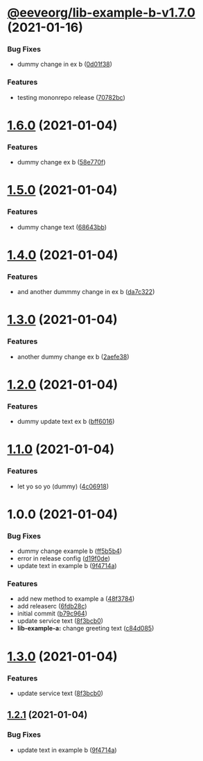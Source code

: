 # [@eeveorg/lib-example-b-v1.7.0](https://github.com/edgarmueller/nestjs-monorepo-playground/compare/lib-example-b-v1.6.0...lib-example-b-v1.7.0) (2021-01-16)


### Bug Fixes

* dummy change in ex b ([0d01f38](https://github.com/edgarmueller/nestjs-monorepo-playground/commit/0d01f3850a4763b52f61a94f6a392db0732f6fe8))


### Features

* testing mononrepo release ([70782bc](https://github.com/edgarmueller/nestjs-monorepo-playground/commit/70782bcc12d96cb96b119ed6cdfe2b5a1f20cfb2))

# [1.6.0](https://github.com/edgarmueller/nestjs-monorepo-playground/compare/lib-example-b-v1.5.0...lib-example-b-v1.6.0) (2021-01-04)


### Features

* dummy change ex b ([58e770f](https://github.com/edgarmueller/nestjs-monorepo-playground/commit/58e770f416d7e03aae541bf98f502a7c249ca7d6))

# [1.5.0](https://github.com/edgarmueller/nestjs-monorepo-playground/compare/lib-example-b-v1.4.0...lib-example-b-v1.5.0) (2021-01-04)


### Features

* dummy change text ([68643bb](https://github.com/edgarmueller/nestjs-monorepo-playground/commit/68643bb11eb0ff8ea12358c08c3552db13a5fcb2))

# [1.4.0](https://github.com/edgarmueller/nestjs-monorepo-playground/compare/lib-example-b-v1.3.0...lib-example-b-v1.4.0) (2021-01-04)


### Features

* and another dummmy change in ex b ([da7c322](https://github.com/edgarmueller/nestjs-monorepo-playground/commit/da7c322e214128ff44a66feafce16317fe4da8f0))

# [1.3.0](https://github.com/edgarmueller/nestjs-monorepo-playground/compare/lib-example-b-v1.2.0...lib-example-b-v1.3.0) (2021-01-04)


### Features

* another dummy change ex b ([2aefe38](https://github.com/edgarmueller/nestjs-monorepo-playground/commit/2aefe38384dca702509db20163eda85ea1a1ada3))

# [1.2.0](https://github.com/edgarmueller/nestjs-monorepo-playground/compare/lib-example-b-v1.1.0...lib-example-b-v1.2.0) (2021-01-04)


### Features

* dummy update text ex b ([bff6016](https://github.com/edgarmueller/nestjs-monorepo-playground/commit/bff6016f4893c4232a1b298e2365264d4e46eb05))

# [1.1.0](https://github.com/edgarmueller/nestjs-monorepo-playground/compare/lib-example-b-v1.0.0...lib-example-b-v1.1.0) (2021-01-04)


### Features

* let yo so yo (dummy) ([4c06918](https://github.com/edgarmueller/nestjs-monorepo-playground/commit/4c06918df244d690d0710981f900fa8805f50a14))

# 1.0.0 (2021-01-04)


### Bug Fixes

* dummy change example b ([ff5b5b4](https://github.com/edgarmueller/nestjs-monorepo-playground/commit/ff5b5b4b2a22aaf749902d47ec14f25264413997))
* error in release config ([d19f0de](https://github.com/edgarmueller/nestjs-monorepo-playground/commit/d19f0deb676898284e53f4727fc3520e584d4792))
* update text in example b ([9f4714a](https://github.com/edgarmueller/nestjs-monorepo-playground/commit/9f4714a71262d9cfb6f45fd3715b2f9a60a13bf7))


### Features

* add new method to example a ([48f3784](https://github.com/edgarmueller/nestjs-monorepo-playground/commit/48f3784a0ffa1f9e0a5c6304e960591a1a13800e))
* add releaserc ([6fdb28c](https://github.com/edgarmueller/nestjs-monorepo-playground/commit/6fdb28c0bf959339a3308c3d6b87f3e383877e0e))
* initial commit ([b79c964](https://github.com/edgarmueller/nestjs-monorepo-playground/commit/b79c9644eb2db341fa5485fae8cb2c6b766f2453))
* update service text ([8f3bcb0](https://github.com/edgarmueller/nestjs-monorepo-playground/commit/8f3bcb05654ec052f6d5cc6810bd519cfca3a6a0))
* **lib-example-a:** change greeting text ([c84d085](https://github.com/edgarmueller/nestjs-monorepo-playground/commit/c84d085dd5014af0cc047e6f22dab1e4ad0de617))

# [1.3.0](https://github.com/edgarmueller/nestjs-monorepo-playground/compare/v1.2.1...v1.3.0) (2021-01-04)


### Features

* update service text ([8f3bcb0](https://github.com/edgarmueller/nestjs-monorepo-playground/commit/8f3bcb05654ec052f6d5cc6810bd519cfca3a6a0))

## [1.2.1](https://github.com/edgarmueller/nestjs-monorepo-playground/compare/v1.2.0...v1.2.1) (2021-01-04)


### Bug Fixes

* update text in example b ([9f4714a](https://github.com/edgarmueller/nestjs-monorepo-playground/commit/9f4714a71262d9cfb6f45fd3715b2f9a60a13bf7))
